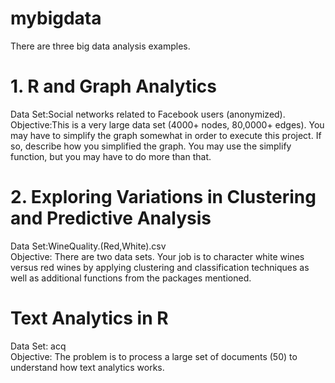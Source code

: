 # mybigdata
There are three big data analysis examples.

# 1. R and Graph Analytics
Data Set:Social networks related to Facebook users (anonymized).<br />
Objective:This is a very large data set (4000+ nodes, 80,0000+ edges). You may have to simplify the graph somewhat in order to execute this project. If so, describe how you simplified the graph. You may use the simplify function, but you may have to do more than that.

# 2. Exploring Variations in Clustering and Predictive Analysis
Data Set:WineQuality.(Red,White).csv<br />
Objective: There are two data sets. Your job is to character white wines versus red wines by applying clustering and classification techniques as well as additional functions from the packages mentioned.

# Text Analytics in R
Data Set: acq<br />
Objective: The problem is to process a large set of documents (50) to understand how text analytics works.
